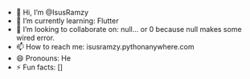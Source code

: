 - 👋 Hi, I’m @IsusRamzy
- 🌱 I’m currently learning: Flutter
- 💞️ I’m looking to collaborate on: null... or 0 because null makes some wired error.
- 📫 How to reach me: isusramzy.pythonanywhere.com
- 😄 Pronouns: He
- ⚡ Fun facts: []

<!---
IsusRamzy/IsusRamzy is a ✨ special ✨ repository because its `README.md` (this file) appears on your GitHub profile.
You can click the Preview link to take a look at your changes.
--->
